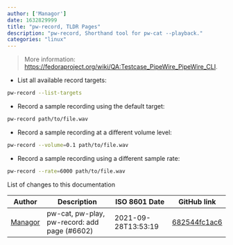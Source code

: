 ```yaml
---
author: ['Managor']
date: 1632829999
title: "pw-record, TLDR Pages"
description: "pw-record, Shorthand tool for pw-cat --playback."
categories: "linux"
---
```

> More information: <https://fedoraproject.org/wiki/QA:Testcase_PipeWire_PipeWire_CLI>.

- List all available record targets:

```bash
pw-record --list-targets
```

- Record a sample recording using the default target:

```bash
pw-record path/to/file.wav
```

- Record a sample recording at a different volume level:

```bash
pw-record --volume=0.1 path/to/file.wav
```

- Record a sample recording using a different sample rate:

```bash
pw-record --rate=6000 path/to/file.wav
```
List of changes to this documentation


Author | Description | ISO 8601 Date | GitHub link
------|-----|-----|-----
[Managor](mailto:42655600+Managor@users.noreply.github.com) | pw-cat, pw-play, pw-record: add page (#6602) | 2021-09-28T13:53:19 | [682544fc1ac6](https://github.com/tldr-pages/tldr/commit/682544fc1ac6ff9eb849510c4369831434437482)

